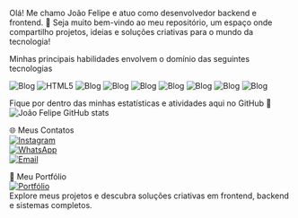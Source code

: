 Olá! Me chamo João Felipe e atuo como desenvolvedor backend e frontend. 🚀
Seja muito bem-vindo ao meu repositório, um espaço onde compartilho projetos, ideias e soluções criativas para o mundo da tecnologia!

Minhas principais habilidades envolvem o domínio das seguintes tecnologias

![Blog](https://img.shields.io/badge/Python-14354C?style=for-the-badge&logo=python&logoColor=white)
![HTML5](https://img.shields.io/badge/HTML5-E34F26?style=for-the-badge&logo=html5&logoColor=white)
![Blog](https://img.shields.io/badge/CSS3-239120?&style=for-the-badge&logo=css3&logoColor=white)
![Blog](https://img.shields.io/badge/JavaScript-F7DF1E?style=for-the-badge&logo=javascript&logoColor=black)
![Blog](https://img.shields.io/badge/Node.js-43853D?style=for-the-badge&logo=node.js&logoColor=white)
![Blog](https://img.shields.io/badge/React-20232A?style=for-the-badge&logo=react&logoColor=61DAFB)
![Blog](https://img.shields.io/badge/Flask-000000?style=for-the-badge&logo=flask&logoColor=white)
![Blog](https://img.shields.io/badge/MySQL-00000F?style=for-the-badge&logo=mysql&logoColor=white)
![Blog](https://img.shields.io/badge/PostgreSQL-316192?style=for-the-badge&logo=postgresql&logoColor=white)

Fique por dentro das minhas estatísticas e atividades aqui no GitHub 🚀
![João Felipe GitHub stats](https://github-readme-stats.vercel.app/api?username=felijoao08&show_icons=true&theme=tokyonight)

🌐 Meus Contatos  
[![Instagram](https://img.shields.io/badge/-Instagram-E4405F?style=for-the-badge&logo=instagram&logoColor=white)](https://www.instagram.com/joaofelipe_jfdev?igsh=aWwwMm55MGJ0NXN3)  
[![WhatsApp](https://img.shields.io/badge/-WhatsApp-25D366?style=for-the-badge&logo=whatsapp&logoColor=white)](https://wa.me/5584991423660)  
[![Email](https://img.shields.io/badge/-Email-D14836?style=for-the-badge&logo=gmail&logoColor=white)](mailto:felipesouza09099@gmail.com) 

💼 Meu Portfólio  
[![Portfólio](https://img.shields.io/badge/-Acesse%20meu%20Portfólio-000?style=for-the-badge&logo=vercel&logoColor=white)](https://joaofelipesl.github.io/Portifolio_JoaoFelipe/)  
Explore meus projetos e descubra soluções criativas em frontend, backend e sistemas completos.  
